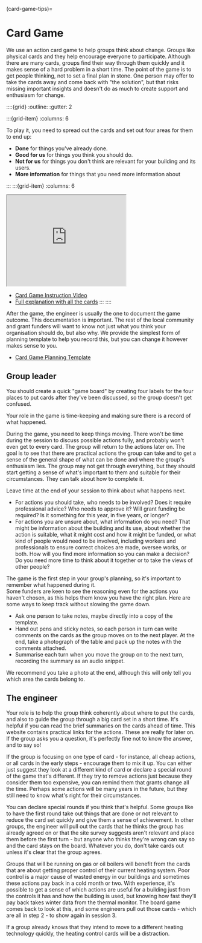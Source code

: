 (card-game-tips)=
# Card Game

We use an action card game to help groups think about change. Groups like physical cards and they help encourage everyone to participate.  Although there are many cards, groups find their way through them quickly and it makes sense of a hard problem in a short time.  The point of the game is to get people thinking, not to set a final plan in stone.  One person may offer to take the cards away and come back with "the solution", but that risks missing important insights and doesn't do as much to create support and enthusiasm for change. 

::::{grid} 
:outline:
:gutter: 2

:::{grid-item} 
:columns: 6

To play it, you need to spread out the cards and set out four areas for them to end up:  

- **Done** for things you've already done.
- **Good for us** for things you think you should do.
- **Not for us** for things you don't think are relevant for your building and its users.
- **More information** for things that you need more information about

:::
:::{grid-item} 
:columns: 6


<iframe width="315" height="240"
src="https://www.youtube-nocookie.com/embed/dBEl7wL_xAA">
</iframe>

   - [Card Game Instruction Video](https://www.youtube.com/watch?v=dBEl7wL_xAA) 
   - [Full explanation with all the cards](card-game-intro)
:::
::::

After the game, the engineer is usually the one to document the game outcome.  This documentation is important.   The rest of the local community and grant funders will want to know not just what you think your organisation should do, but also why.  We provide the simplest form of planning template to help you record this, but you can change it however makes sense to you.   

- [Card Game Planning Template](https://docs.google.com/spreadsheets/d/1awgz59-DrDmwQMRtJe6_RLXAxE6ZZmPV/)

## Group leader

You should create a quick "game board" by creating four labels for the four places to put cards after they've been discussed, so the group doesn't get confused.  

Your role in the game is time-keeping and making sure there is a record of what happened.

During the game, you need to keep things moving.  There won't be time during the session to discuss possible actions fully, and probably won't even get to every card.  The group will return to the actions later on.  The goal is to see that there are practical actions the group can take and to get a sense of the general shape of what can be done and where the group's enthusiasm lies.  The group may not get through everything, but they should start getting a sense of what's important to them and suitable for their circumstances.  They can talk about how to complete it.

Leave time at the end of your session to think about what happens next. 

- For actions you should take, who needs to be involved?  Does it require professional advice?  Who needs to approve it?  Will grant funding be required?  Is it something for this year, in five years, or longer?  
- For actions you are unsure about, what information do you need?   That might be information about the building and its use, about whether the action is suitable, what it might cost and how it might be funded, or what kind of people would need to be involved, including workers and professionals to ensure correct choices are made, oversee  works, or both.  How will you find more information so you can make a decision? Do you need more time to think about it together or to take the views of other people? 


The game is the first step in your group's planning, so it's important to remember what happened during it.  
Some funders are keen to see the reasoning even for the actions you haven't chosen, as this helps them know you have the right plan.  Here are some ways to keep track without slowing the game down.

- Ask one person to take notes, maybe directly into a copy of the template.
- Hand out pens and sticky notes, so each person in turn can write comments on the cards as the group moves on to the next player.  At the end, take a photograph of the table and pack up the notes with the comments attached.  
- Summarise each turn when you move the group on to the next turn, recording the summary as an audio snippet.  

We recommend you take a photo at the end, although this will only tell you which area the cards belong to.

## The engineer 

Your role is to help the group think coherently about where to put the cards, and also to guide the group through a big card set in a short time.  It's helpful if you can read the brief summaries on the cards ahead of time.  This website contains practical links for the actions.  These are really for later on.  If the group asks you a question, it's perfectly fine not to know the answer, and to say so!

If the group is focusing on one type of card - for instance, all cheap actions, or all cards in the early steps - encourage them to mix it up.  You can either just suggest they look at a different kind of card or declare a special round of the game that's different.  If they try to remove actions just because they consider them too expensive, you can remind them that grants change all the time.  Perhaps some actions will be many years in the future, but they still need to know what's right for their circumstances.  

You can declare special rounds if you think that's helpful.  Some groups like to have the first round take out things that are done or not relevant to reduce the card set quickly and give them a sense of achievement.  In other groups, the engineer will pull out the cards that he thinks the group has already agreed on or that the site survey suggests aren't relevant and place them before the first turn - but anyone who thinks they're wrong can say so and the card stays on the board.  Whatever you do, don't take cards out unless it's clear that the group agrees.


Groups that will be running on gas or oil boilers will benefit from the cards that are about getting proper control of their current heating system.  Poor control is a major cause of wasted energy in our buildings and sometimes these actions pay back in a cold month or two.  With experience, it's possible to get a sense of which actions are useful for a building just from the controls it has and how the building is used, but knowing how fast they'll pay back takes winter data from the thermal monitor.  The board game comes back to look at this, and some engineers pull out those cards - which are all in step 2 - to show again in session 3.  

If a group already knows that they intend to move to a different heating technology quickly, the heating control cards will be a distraction.



<!--

- [the key to the game card categories](https://drive.google.com/file/d/1iAp9qP1ljkkOfw6eqD5fdmquRbtbkvYy/view?usp=sharing)

```{image} key-to-game-cards.png
:alt: a key showing what the card colour means
:class: bg-primary mb-1
:width: 400px
:align: center
```

-->


<!-- Our cards and our explanations will not be perfect, especially as in practice we have a wide range of groups and buildings signed up. They will improve over the course of the programme.  You can ask us to improve specific aspects as we go along - some of the volunteer engineers work in the building services industry and will know the answers better than we do, and we can also ask our industry and academic advisers. We expect to blog specific issues as they come up, which will give others the opportunity to comment (either publicly or privately) and to incorporate new material into the explanations as we go along. -->